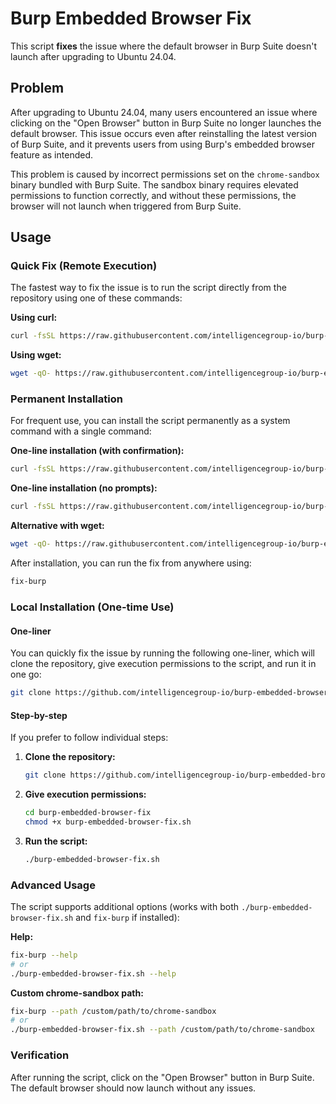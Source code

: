 # Burp Embedded Browser Fix

This script **fixes** the issue where the default browser in Burp Suite doesn't launch after upgrading to Ubuntu 24.04.

## Problem

After upgrading to Ubuntu 24.04, many users encountered an issue where clicking on the "Open Browser" button in Burp Suite no longer launches the default browser. This issue occurs even after reinstalling the latest version of Burp Suite, and it prevents users from using Burp's embedded browser feature as intended.

This problem is caused by incorrect permissions set on the `chrome-sandbox` binary bundled with Burp Suite. The sandbox binary requires elevated permissions to function correctly, and without these permissions, the browser will not launch when triggered from Burp Suite.

## Usage

### Quick Fix (Remote Execution)

The fastest way to fix the issue is to run the script directly from the repository using one of these commands:

**Using curl:**
```bash
curl -fsSL https://raw.githubusercontent.com/intelligencegroup-io/burp-embedded-browser-fix/refs/heads/main/burp-embedded-browser-fix.sh | bash
```

**Using wget:**
```bash
wget -qO- https://raw.githubusercontent.com/intelligencegroup-io/burp-embedded-browser-fix/refs/heads/main/burp-embedded-browser-fix.sh | bash
```

### Permanent Installation

For frequent use, you can install the script permanently as a system command with a single command:

**One-line installation (with confirmation):**
```bash
curl -fsSL https://raw.githubusercontent.com/intelligencegroup-io/burp-embedded-browser-fix/refs/heads/main/install.sh | bash
```

**One-line installation (no prompts):**
```bash
curl -fsSL https://raw.githubusercontent.com/intelligencegroup-io/burp-embedded-browser-fix/refs/heads/main/install.sh | bash -s -- --yes
```

**Alternative with wget:**
```bash
wget -qO- https://raw.githubusercontent.com/intelligencegroup-io/burp-embedded-browser-fix/refs/heads/main/install.sh | bash
```

After installation, you can run the fix from anywhere using:
```bash
fix-burp
```

### Local Installation (One-time Use)

#### One-liner

You can quickly fix the issue by running the following one-liner, which will clone the repository, give execution permissions to the script, and run it in one go:

```bash
git clone https://github.com/intelligencegroup-io/burp-embedded-browser-fix.git && cd burp-embedded-browser-fix && chmod +x burp-embedded-browser-fix.sh && ./burp-embedded-browser-fix.sh
```

#### Step-by-step

If you prefer to follow individual steps:

1. **Clone the repository:**
   ```bash
   git clone https://github.com/intelligencegroup-io/burp-embedded-browser-fix.git
   ```

2. **Give execution permissions:**
   ```bash
   cd burp-embedded-browser-fix
   chmod +x burp-embedded-browser-fix.sh
   ```

3. **Run the script:**
   ```bash
   ./burp-embedded-browser-fix.sh
   ```

### Advanced Usage

The script supports additional options (works with both `./burp-embedded-browser-fix.sh` and `fix-burp` if installed):

**Help:**
```bash
fix-burp --help
# or
./burp-embedded-browser-fix.sh --help
```

**Custom chrome-sandbox path:**
```bash
fix-burp --path /custom/path/to/chrome-sandbox
# or  
./burp-embedded-browser-fix.sh --path /custom/path/to/chrome-sandbox
```

### Verification

After running the script, click on the "Open Browser" button in Burp Suite. The default browser should now launch without any issues.
